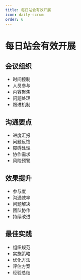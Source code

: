 ```yaml
---
title: 每日站会有效开展
icon: daily-scrum
order: 6
---
```


# 每日站会有效开展

## 会议组织
- 时间控制
- 人员参与
- 内容聚焦
- 问题处理
- 跟进机制

## 沟通要点
- 进度汇报
- 问题反馈
- 障碍处理
- 协作需求
- 风险预警

## 效果提升
- 参与度
- 沟通效率
- 问题解决
- 团队协作
- 持续改进

## 最佳实践
- 组织规范
- 实施策略
- 优化方法
- 评估方案
- 经验总结
